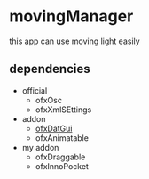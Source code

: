 # movingManager
this app can use moving light easily

## dependencies

- official
  - ofxOsc
  - ofxXmlSEttings
- addon
  - [ofxDatGui](https://github.com/braitsch/ofxDatGui)
  - ofxAnimatable
- my addon
  - ofxDraggable
  - ofxInnoPocket
